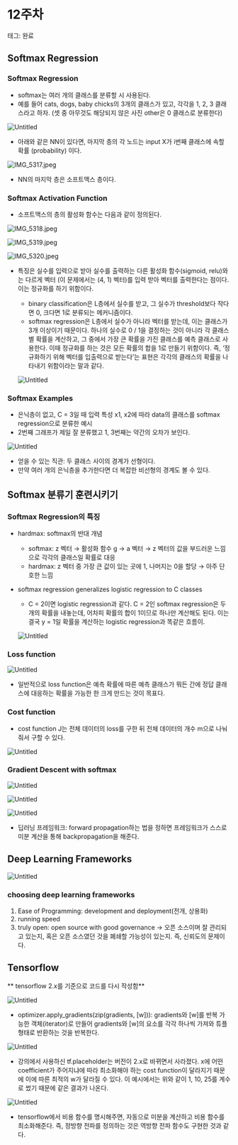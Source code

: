# 12주차

태그: 완료

## Softmax Regression

### Softmax Regression

- softmax는 여러 개의 클래스를 분류할 시 사용된다.
- 예를 들어 cats, dogs, baby chicks의 3개의 클래스가 있고, 각각을 1, 2, 3 클래스라고 하자. (셋 중 아무것도 해당되지 않은 사진 other은 0 클래스로 분류한다)

![Untitled](12%E1%84%8C%E1%85%AE%E1%84%8E%E1%85%A1%206b94e8a72a5c4cef9a5d72b400ff6d47/1db3cff1-cdff-436d-9e1c-f896eb042225.png)

- 아래와 같은 NN이 있다면, 마지막 층의 각 노드는 input X가 i번째 클래스에 속할 확률 (probability) 이다.

![IMG_5317.jpeg](12%E1%84%8C%E1%85%AE%E1%84%8E%E1%85%A1%206b94e8a72a5c4cef9a5d72b400ff6d47/IMG_5317.jpeg)

- NN의 마지막 층은 소프트맥스 층이다.

### Softmax Activation Function

- 소프트맥스의 층의 활성화 함수는 다음과 같이 정의된다.

![IMG_5318.jpeg](12%E1%84%8C%E1%85%AE%E1%84%8E%E1%85%A1%206b94e8a72a5c4cef9a5d72b400ff6d47/IMG_5318.jpeg)

![IMG_5319.jpeg](12%E1%84%8C%E1%85%AE%E1%84%8E%E1%85%A1%206b94e8a72a5c4cef9a5d72b400ff6d47/IMG_5319.jpeg)

![IMG_5320.jpeg](12%E1%84%8C%E1%85%AE%E1%84%8E%E1%85%A1%206b94e8a72a5c4cef9a5d72b400ff6d47/IMG_5320.jpeg)

- 특징은 실수를 입력으로 받아 실수를 출력하는 다른 활성화 함수(sigmoid, relu)와는 다르게 벡터 (이 문제에서는 (4, 1) 벡터)를 입력 받아 벡터를 출력한다는 점이다.  이는 정규화를 하기 위함이다.
    - binary classification은 L층에서 실수를 받고, 그 실수가 threshold보다 작다면 0, 크다면 1로 분류되는 메커니즘이다.
    - softmax regression은 L층에서 실수가 아니라 벡터를 받는데, 이는 클래스가 3개 이상이기 때문이다. 하나의 실수로 0 / 1을 결정하는 것이 아니라 각 클래스별 확률을 계산하고, 그 중에서 가장 큰 확률을 가진 클래스를 예측 클래스로 사용한다. 이때 정규화를 하는 것은 모든 확률의 합을 1로 만들기 위함이다. 즉, ‘정규화하기 위해 벡터를 입출력으로 받는다’는 표현은 각각의 클래스의 확률을 나타내기 위함이라는 말과 같다.
    
    ![Untitled](12%E1%84%8C%E1%85%AE%E1%84%8E%E1%85%A1%206b94e8a72a5c4cef9a5d72b400ff6d47/Untitled.png)
    

### Softmax Examples

- 은닉층이 없고, C = 3일 때 입력 특성 x1, x2에 따라 data의 클래스를 softmax regression으로 분류한 예시
- 2번째 그래프가 제일 잘 분류했고 1, 3번째는 약간의 오차가 보인다.

![Untitled](12%E1%84%8C%E1%85%AE%E1%84%8E%E1%85%A1%206b94e8a72a5c4cef9a5d72b400ff6d47/Untitled%201.png)

- 얻을 수 있는 직관: 두 클래스 사이의 경계가 선형이다.
- 만약 여러 개의 은닉층을 추가한다면 더 복잡한 비선형의 경계도 볼 수 있다.

## Softmax 분류기 훈련시키기

### Softmax Regression의 특징

- hardmax: softmax의 반대 개념
    - softmax: z 벡터 → 활성화 함수 g → a 벡터 → z 벡터의 값을 부드러운 느낌으로 각각의 클래스일 확률로 대응
    - hardmax: z 벡터 중 가장 큰 값이 있는 곳에 1, 나머지는 0을 할당 → 아주 단호한 느낌
- softmax regression generalizes logistic regression to C classes
    - C = 2이면 logistic regression과 같다. C = 2인 softmax regression은 두 개의 확률을 내놓는데, 어차피 확률의 합이 1이므로 하나만 계산해도 된다. 이는 결국 y = 1일 확률을 계산하는 logistic regression과 똑같은 흐름이.
    
    ![Untitled](12%E1%84%8C%E1%85%AE%E1%84%8E%E1%85%A1%206b94e8a72a5c4cef9a5d72b400ff6d47/Untitled%202.png)
    

### Loss function

![Untitled](12%E1%84%8C%E1%85%AE%E1%84%8E%E1%85%A1%206b94e8a72a5c4cef9a5d72b400ff6d47/Untitled%203.png)

- 일반적으로 loss function은 예측 확률에 따른 예측 클래스가 뭐든 간에 정답 클래스에 대응하는 확률을 가능한 한 크게 만드는 것이 목표다.

### Cost function

- cost function J는 전체 데이터의 loss를 구한 뒤 전체 데이터의 개수 m으로 나눠줘서 구할 수 있다.

![Untitled](12%E1%84%8C%E1%85%AE%E1%84%8E%E1%85%A1%206b94e8a72a5c4cef9a5d72b400ff6d47/Untitled%204.png)

### Gradient Descent with softmax

![Untitled](12%E1%84%8C%E1%85%AE%E1%84%8E%E1%85%A1%206b94e8a72a5c4cef9a5d72b400ff6d47/Untitled%205.png)

![Untitled](12%E1%84%8C%E1%85%AE%E1%84%8E%E1%85%A1%206b94e8a72a5c4cef9a5d72b400ff6d47/Untitled%206.png)

![Untitled](12%E1%84%8C%E1%85%AE%E1%84%8E%E1%85%A1%206b94e8a72a5c4cef9a5d72b400ff6d47/Untitled%207.png)

- 딥러닝 프레임워크: forward propagation하는 법을 정하면 프레임워크가 스스로 미분 계산을 통해 backpropagation을 해준다.

## Deep Learning Frameworks

![Untitled](12%E1%84%8C%E1%85%AE%E1%84%8E%E1%85%A1%206b94e8a72a5c4cef9a5d72b400ff6d47/Untitled%208.png)

### choosing deep learning frameworks

1. Ease of Programming: development and deployment(전개, 상용화)
2. running speed
3. truly open: open source with good governance → 오픈 소스이며 잘 관리되고 있는지, 혹은 오픈 소스였던 것을 폐쇄할 가능성이 있는지. 즉, 신뢰도의 문제이다. 

## Tensorflow

** tensorflow 2.x를 기준으로 코드를 다시 작성함**

![Untitled](12%E1%84%8C%E1%85%AE%E1%84%8E%E1%85%A1%206b94e8a72a5c4cef9a5d72b400ff6d47/Untitled%209.png)

- optimizer.apply_gradients(zip(gradients, [w])): gradients와 [w]를 반복 가능한 객체(iterator)로 만들어 gradients와 [w]의 요소를 각각 하나씩 가져와 튜플 형태로 반환하는 것을 반복한다.

![Untitled](12%E1%84%8C%E1%85%AE%E1%84%8E%E1%85%A1%206b94e8a72a5c4cef9a5d72b400ff6d47/Untitled%2010.png)

- 강의에서 사용하신 tf.placeholder는 버전이 2.x로 바뀌면서 사라졌다. x에 어떤 coefficient가 주어지냐에 따라 최소화해야 하는 cost function이 달라지기 때문에 이에 따른 최적의 w가 달라질 수 있다. 이 예시에서는 위와 같이 1, 10, 25를 계수로 썼기 때문에 같은 결과가 나온다.

![Untitled](12%E1%84%8C%E1%85%AE%E1%84%8E%E1%85%A1%206b94e8a72a5c4cef9a5d72b400ff6d47/Untitled%2011.png)

- tensorflow에서 비용 함수를 명시해주면, 자동으로 미분을 계산하고 비용 함수를 최소화해준다. 즉, 정방향 전파를 정의하는 것은 역방향 전파 함수도 구현한 것과 같다.